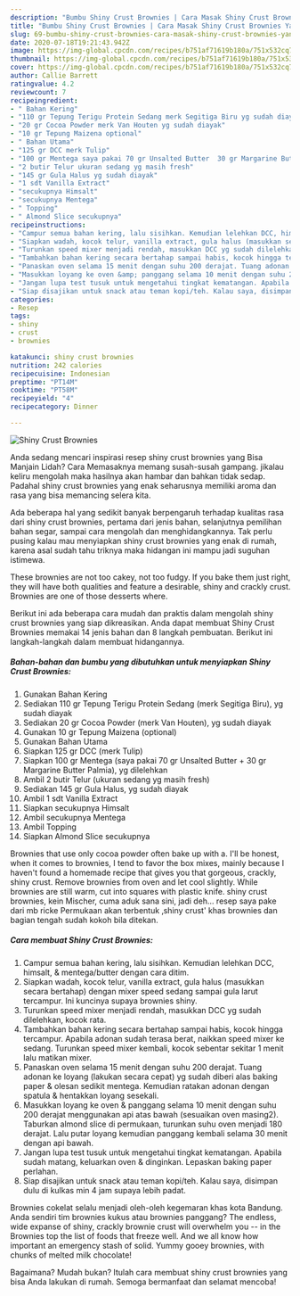 ```yaml
---
description: "Bumbu Shiny Crust Brownies | Cara Masak Shiny Crust Brownies Yang Lezat"
title: "Bumbu Shiny Crust Brownies | Cara Masak Shiny Crust Brownies Yang Lezat"
slug: 69-bumbu-shiny-crust-brownies-cara-masak-shiny-crust-brownies-yang-lezat
date: 2020-07-18T19:21:43.942Z
image: https://img-global.cpcdn.com/recipes/b751af71619b180a/751x532cq70/shiny-crust-brownies-foto-resep-utama.jpg
thumbnail: https://img-global.cpcdn.com/recipes/b751af71619b180a/751x532cq70/shiny-crust-brownies-foto-resep-utama.jpg
cover: https://img-global.cpcdn.com/recipes/b751af71619b180a/751x532cq70/shiny-crust-brownies-foto-resep-utama.jpg
author: Callie Barrett
ratingvalue: 4.2
reviewcount: 7
recipeingredient:
- " Bahan Kering"
- "110 gr Tepung Terigu Protein Sedang merk Segitiga Biru yg sudah diayak"
- "20 gr Cocoa Powder merk Van Houten yg sudah diayak"
- "10 gr Tepung Maizena optional"
- " Bahan Utama"
- "125 gr DCC merk Tulip"
- "100 gr Mentega saya pakai 70 gr Unsalted Butter  30 gr Margarine Butter Palmia yg dilelehkan"
- "2 butir Telur ukuran sedang yg masih fresh"
- "145 gr Gula Halus yg sudah diayak"
- "1 sdt Vanilla Extract"
- "secukupnya Himsalt"
- "secukupnya Mentega"
- " Topping"
- " Almond Slice secukupnya"
recipeinstructions:
- "Campur semua bahan kering, lalu sisihkan. Kemudian lelehkan DCC, himsalt, &amp; mentega/butter dengan cara ditim."
- "Siapkan wadah, kocok telur, vanilla extract, gula halus (masukkan secara bertahap) dengan mixer speed sedang sampai gula larut tercampur. Ini kuncinya supaya brownies shiny."
- "Turunkan speed mixer menjadi rendah, masukkan DCC yg sudah dilelehkan, kocok rata."
- "Tambahkan bahan kering secara bertahap sampai habis, kocok hingga tercampur. Apabila adonan sudah terasa berat, naikkan speed mixer ke sedang. Turunkan speed mixer kembali, kocok sebentar sekitar 1 menit lalu matikan mixer."
- "Panaskan oven selama 15 menit dengan suhu 200 derajat. Tuang adonan ke loyang (lakukan secara cepat) yg sudah diberi alas baking paper &amp; olesan sedikit mentega. Kemudian ratakan adonan dengan spatula &amp; hentakkan loyang sesekali."
- "Masukkan loyang ke oven &amp; panggang selama 10 menit dengan suhu 200 derajat menggunakan api atas bawah (sesuaikan oven masing2). Taburkan almond slice di permukaan, turunkan suhu oven menjadi 180 derajat. Lalu putar loyang kemudian panggang kembali selama 30 menit dengan api bawah."
- "Jangan lupa test tusuk untuk mengetahui tingkat kematangan. Apabila sudah matang, keluarkan oven &amp; dinginkan. Lepaskan baking paper perlahan."
- "Siap disajikan untuk snack atau teman kopi/teh. Kalau saya, disimpan dulu di kulkas min 4 jam supaya lebih padat."
categories:
- Resep
tags:
- shiny
- crust
- brownies

katakunci: shiny crust brownies 
nutrition: 242 calories
recipecuisine: Indonesian
preptime: "PT14M"
cooktime: "PT58M"
recipeyield: "4"
recipecategory: Dinner

---
```



![Shiny Crust Brownies](https://img-global.cpcdn.com/recipes/b751af71619b180a/751x532cq70/shiny-crust-brownies-foto-resep-utama.jpg)

Anda sedang mencari inspirasi resep shiny crust brownies yang Bisa Manjain Lidah? Cara Memasaknya memang susah-susah gampang. jikalau keliru mengolah maka hasilnya akan hambar dan bahkan tidak sedap. Padahal shiny crust brownies yang enak seharusnya memiliki aroma dan rasa yang bisa memancing selera kita.

Ada beberapa hal yang sedikit banyak berpengaruh terhadap kualitas rasa dari shiny crust brownies, pertama dari jenis bahan, selanjutnya pemilihan bahan segar, sampai cara mengolah dan menghidangkannya. Tak perlu pusing kalau mau menyiapkan shiny crust brownies yang enak di rumah, karena asal sudah tahu triknya maka hidangan ini mampu jadi suguhan istimewa.

These brownies are not too cakey, not too fudgy. If you bake them just right, they will have both qualities and feature a desirable, shiny and crackly crust. Brownies are one of those desserts where.


Berikut ini ada beberapa cara mudah dan praktis dalam mengolah shiny crust brownies yang siap dikreasikan. Anda dapat membuat Shiny Crust Brownies memakai 14 jenis bahan dan 8 langkah pembuatan. Berikut ini langkah-langkah dalam membuat hidangannya.

<!--inarticleads1-->

##### Bahan-bahan dan bumbu yang dibutuhkan untuk menyiapkan Shiny Crust Brownies:

1. Gunakan  Bahan Kering
1. Sediakan 110 gr Tepung Terigu Protein Sedang (merk Segitiga Biru), yg sudah diayak
1. Sediakan 20 gr Cocoa Powder (merk Van Houten), yg sudah diayak
1. Gunakan 10 gr Tepung Maizena (optional)
1. Gunakan  Bahan Utama
1. Siapkan 125 gr DCC (merk Tulip)
1. Siapkan 100 gr Mentega (saya pakai 70 gr Unsalted Butter + 30 gr Margarine Butter Palmia), yg dilelehkan
1. Ambil 2 butir Telur (ukuran sedang yg masih fresh)
1. Sediakan 145 gr Gula Halus, yg sudah diayak
1. Ambil 1 sdt Vanilla Extract
1. Siapkan secukupnya Himsalt
1. Ambil secukupnya Mentega
1. Ambil  Topping
1. Siapkan  Almond Slice secukupnya


Brownies that use only cocoa powder often bake up with a. I&#39;ll be honest, when it comes to brownies, I tend to favor the box mixes, mainly because I haven&#39;t found a homemade recipe that gives you that gorgeous, crackly, shiny crust. Remove brownies from oven and let cool slightly. While brownies are still warm, cut into squares with plastic knife. shiny crust brownies, kein Mischer, cuma aduk sana sini, jadi deh… resep saya pake dari mb ricke Permukaan akan terbentuk ‚shiny crust&#39; khas brownies dan bagian tengah sudah kokoh bila ditekan. 

<!--inarticleads2-->

##### Cara membuat Shiny Crust Brownies:

1. Campur semua bahan kering, lalu sisihkan. Kemudian lelehkan DCC, himsalt, &amp; mentega/butter dengan cara ditim.
1. Siapkan wadah, kocok telur, vanilla extract, gula halus (masukkan secara bertahap) dengan mixer speed sedang sampai gula larut tercampur. Ini kuncinya supaya brownies shiny.
1. Turunkan speed mixer menjadi rendah, masukkan DCC yg sudah dilelehkan, kocok rata.
1. Tambahkan bahan kering secara bertahap sampai habis, kocok hingga tercampur. Apabila adonan sudah terasa berat, naikkan speed mixer ke sedang. Turunkan speed mixer kembali, kocok sebentar sekitar 1 menit lalu matikan mixer.
1. Panaskan oven selama 15 menit dengan suhu 200 derajat. Tuang adonan ke loyang (lakukan secara cepat) yg sudah diberi alas baking paper &amp; olesan sedikit mentega. Kemudian ratakan adonan dengan spatula &amp; hentakkan loyang sesekali.
1. Masukkan loyang ke oven &amp; panggang selama 10 menit dengan suhu 200 derajat menggunakan api atas bawah (sesuaikan oven masing2). Taburkan almond slice di permukaan, turunkan suhu oven menjadi 180 derajat. Lalu putar loyang kemudian panggang kembali selama 30 menit dengan api bawah.
1. Jangan lupa test tusuk untuk mengetahui tingkat kematangan. Apabila sudah matang, keluarkan oven &amp; dinginkan. Lepaskan baking paper perlahan.
1. Siap disajikan untuk snack atau teman kopi/teh. Kalau saya, disimpan dulu di kulkas min 4 jam supaya lebih padat.


Brownies cokelat selalu menjadi oleh-oleh kegemaran khas kota Bandung. Anda sendiri tim brownies kukus atau brownies panggang? The endless, wide expanse of shiny, crackly brownie crust will overwhelm you -- in the Brownies top the list of foods that freeze well. And we all know how important an emergency stash of solid. Yummy gooey brownies, with chunks of melted milk chocolate! 

Bagaimana? Mudah bukan? Itulah cara membuat shiny crust brownies yang bisa Anda lakukan di rumah. Semoga bermanfaat dan selamat mencoba!
